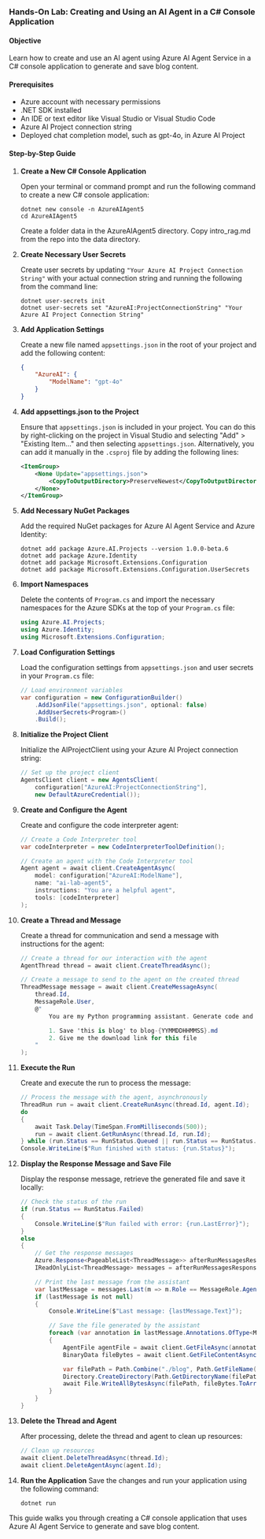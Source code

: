 ### Hands-On Lab: Creating and Using an AI Agent in a C# Console Application

#### Objective
Learn how to create and use an AI agent using Azure AI Agent Service in a C# console application to generate and save blog content.

#### Prerequisites
- Azure account with necessary permissions
- .NET SDK installed
- An IDE or text editor like Visual Studio or Visual Studio Code
- Azure AI Project connection string
- Deployed chat completion model, such as gpt-4o, in Azure AI Project

#### Step-by-Step Guide

1. **Create a New C# Console Application**

    Open your terminal or command prompt and run the following command to create a new C# console application:
    ```
    dotnet new console -n AzureAIAgent5
    cd AzureAIAgent5

    ```

    Create a folder data in the AzureAIAgent5 directory. Copy intro_rag.md from the repo into the data directory.

    
2. **Create Necessary User Secrets**

    Create user secrets by updating `"Your Azure AI Project Connection String"` with your actual connection string and running the following from the command line:
    ```
    dotnet user-secrets init
    dotnet user-secrets set "AzureAI:ProjectConnectionString" "Your Azure AI Project Connection String"

    ```

3. **Add Application Settings**

    Create a new file named `appsettings.json` in the root of your project and add the following content:
    ```json
    {
        "AzureAI": {
            "ModelName": "gpt-4o"
        }
    }
    ```

4. **Add appsettings.json to the Project**

    Ensure that `appsettings.json` is included in your project. You can do this by right-clicking on the project in Visual Studio and selecting "Add" > "Existing Item..." and then selecting `appsettings.json`.
    Alternatively, you can add it manually in the `.csproj` file by adding the following lines:
    ```xml
    <ItemGroup>
        <None Update="appsettings.json">
            <CopyToOutputDirectory>PreserveNewest</CopyToOutputDirectory>
        </None>
    </ItemGroup>
    ```

4. **Add Necessary NuGet Packages**

    Add the required NuGet packages for Azure AI Agent Service and Azure Identity:
    ```
    dotnet add package Azure.AI.Projects --version 1.0.0-beta.6
    dotnet add package Azure.Identity
    dotnet add package Microsoft.Extensions.Configuration
    dotnet add package Microsoft.Extensions.Configuration.UserSecrets

    ```

5. **Import Namespaces**

    Delete the contents of `Program.cs` and import the necessary namespaces for the Azure SDKs at the top of your `Program.cs` file:
    ```csharp
    using Azure.AI.Projects;
    using Azure.Identity;
    using Microsoft.Extensions.Configuration;
    ```

6. **Load Configuration Settings**

    Load the configuration settings from `appsettings.json` and user secrets in your `Program.cs` file:
    ```csharp
    // Load environment variables
    var configuration = new ConfigurationBuilder()
        .AddJsonFile("appsettings.json", optional: false)
        .AddUserSecrets<Program>()
        .Build();
    ```

7. **Initialize the Project Client**

	Initialize the AIProjectClient using your Azure AI Project connection string:
	```csharp
    // Set up the project client
    AgentsClient client = new AgentsClient(
        configuration["AzureAI:ProjectConnectionString"],
        new DefaultAzureCredential());
	```

8. **Create and Configure the Agent**

	Create and configure the code interpreter agent:
	```csharp
    // Create a Code Interpreter tool
    var codeInterpreter = new CodeInterpreterToolDefinition();

    // Create an agent with the Code Interpreter tool
    Agent agent = await client.CreateAgentAsync(
        model: configuration["AzureAI:ModelName"],
        name: "ai-lab-agent5",
        instructions: "You are a helpful agent",
        tools: [codeInterpreter]
    );
	```

9. **Create a Thread and Message**

	Create a thread for communication and send a message with instructions for the agent:
	```csharp
    // Create a thread for our interaction with the agent
    AgentThread thread = await client.CreateThreadAsync();

    // Create a message to send to the agent on the created thread
    ThreadMessage message = await client.CreateMessageAsync(
        thread.Id,
        MessageRole.User,
        @"
            You are my Python programming assistant. Generate code and execute it according to the following requirements:

            1. Save 'this is blog' to blog-{YYMMDDHHMMSS}.md
            2. Give me the download link for this file
        "
    );
	```

10. **Execute the Run**

	Create and execute the run to process the message:
	```csharp
    // Process the message with the agent, asynchronously
    ThreadRun run = await client.CreateRunAsync(thread.Id, agent.Id);
    do
    {
        await Task.Delay(TimeSpan.FromMilliseconds(500));
        run = await client.GetRunAsync(thread.Id, run.Id);
    } while (run.Status == RunStatus.Queued || run.Status == RunStatus.InProgress);
    Console.WriteLine($"Run finished with status: {run.Status}");
	```

11. **Display the Response Message and Save File**

	Display the response message, retrieve the generated file and save it locally:
	```csharp
    // Check the status of the run
    if (run.Status == RunStatus.Failed)
    {
        Console.WriteLine($"Run failed with error: {run.LastError}");
    }
    else
    {
        // Get the response messages
        Azure.Response<PageableList<ThreadMessage>> afterRunMessagesResponse = await client.GetMessagesAsync(thread.Id);
        IReadOnlyList<ThreadMessage> messages = afterRunMessagesResponse.Value.Data;

        // Print the last message from the assistant
        var lastMessage = messages.Last(m => m.Role == MessageRole.Agent)?.ContentItems[0] as MessageTextContent;
        if (lastMessage is not null)
        {
            Console.WriteLine($"Last message: {lastMessage.Text}");

            // Save the file generated by the assistant
            foreach (var annotation in lastMessage.Annotations.OfType<MessageTextFilePathAnnotation>())
            {
                AgentFile agentFile = await client.GetFileAsync(annotation.FileId);
                BinaryData fileBytes = await client.GetFileContentAsync(annotation.FileId);

                var filePath = Path.Combine("./blog", Path.GetFileName(agentFile.Filename));
                Directory.CreateDirectory(Path.GetDirectoryName(filePath)!);
                await File.WriteAllBytesAsync(filePath, fileBytes.ToArray());
            }
        }
    }
	```

12. **Delete the Thread and Agent**

    After processing, delete the thread and agent to clean up resources:
    ```csharp
    // Clean up resources
    await client.DeleteThreadAsync(thread.Id);
    await client.DeleteAgentAsync(agent.Id);
    ```

13. **Run the Application**
    Save the changes and run your application using the following command:
    ```
    dotnet run
    ```

This guide walks you through creating a C# console application that uses Azure AI Agent Service to generate and save blog content.